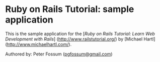 # Ruby on Rails Tutorial: sample application

This is the sample application for the
	[*Ruby on Rails Tutorial: Learn Web Development with Rails*]
	(http://www.railstutorial.org/)
	by [Michael Hartl] (http://www.michaelhartl.com/).
	
Authored by: Peter Fossum (pgfossum@gmail.com)
